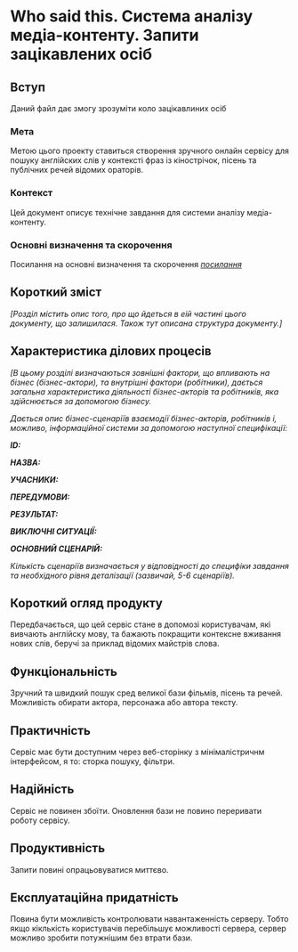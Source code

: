 # Who said this. Система аналізу медіа-контенту. Запити зацікавлених осіб

## Вступ

Даний файл дає змогу зрозуміти коло зацікавлиних осіб

### Мета 

Метою цього проекту ставиться створення зручного онлайн сервісу для пошуку англійских слів у контексті фраз із кінострічок, пісень та публічних речей відомих ораторів.

### Контекст

Цей документ описує технічне завдання для системи аналізу медіа-контенту.


### Основні визначення та скорочення

Посилання на основні визначення та скорочення [*посилання*](https://github.com/Krut1la/database_basics_template/blob/master/docs/requirements/state-of-the-art.md)

## Короткий зміст

*[Розділ містить опис того, про що йдеться в еій частині цього документу, що залишилася. 
Також тут описана структура документу.]*

## Характеристика ділових процесів

*[В цьому розділі визначаються зовнішні фактори, що впливають на бізнес (бізнес-актори), 
та внутрішні фактори (робітники), дається загальна характеристика діяльності бізнес-акторів 
та робітників, яка здійснюється за допомогою бізнесу.*

*Дається опис бізнес-сценаріїв взаємодії бізнес-акторів, робітників і, можливо, інформаційної системи за допомогою наступної
специфікації:*

   
***ID:***
    
***НАЗВА:***
    
***УЧАСНИКИ:***

***ПЕРЕДУМОВИ:***

***РЕЗУЛЬТАТ:***

***ВИКЛЮЧНІ СИТУАЦІЇ:***

***ОСНОВНИЙ СЦЕНАРІЙ:***

*Кількість сценаріїв визначається у відповідності до специфіки завдання та необхідного 
рівня деталізації (зазвичай, 5-6 сценаріїв).*

## Короткий огляд продукту

Передбачається, що цей сервіс стане в допомозі користувачам, які вивчають англійску мову, та бажають покращити контексне вживання нових слів, беручі за приклад
відомих майстрів слова. 


## Функціональність

Зручний та швидкий пошук сред великої бази фільмів, пісень та речей.
Можливість обирати актора, персонажа або автора тексту.

## Практичність

Сервіс має бути доступним через веб-сторінку з мінімалістричнм інтерфейсом, я то: сторка пошуку, фільтри.

## Надійність

Сервіс не повинен збоїти. 
Оновлення бази не повино переривати роботу сервісу.

## Продуктивність

Запити повині опрацьовуватися миттєво.

## Експлуатаційна придатність

Повина бути можливість контролювати навантаженність серверу. Тобто якщо кіклькість користувачів перебільшує можливості сервера, сервер можливо зробити потужнішим без втрати бази.
